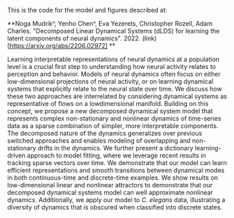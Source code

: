 This is the code for the model and figures described at:

**Noga Mudrik^, Yenho Chen^, Eva Yezerets, Christopher Rozell, Adam Charles. "Decomposed Linear Dynamical Systems (dLDS) for learning the latent components of neural dynamics". 2022. (link)[https://arxiv.org/abs/2206.02972] **

Learning interpretable representations of neural dynamics at a population level is a crucial first step to understanding how neural activity relates to perception and behavior. Models of neural dynamics often focus on either low-dimensional projections of neural activity, or on learning dynamical systems that explicitly relate to the neural state over time. We discuss how these two approaches are interrelated by considering dynamical systems as representative of flows on a lowdimensional manifold. Building on this concept, we propose a new decomposed dynamical system model that represents complex non-stationary and nonlinear dynamics of time-series data as a sparse combination of simpler, more interpretable components. The decomposed nature of the dynamics generalizes over previous switched approaches and enables modeling of overlapping and non-stationary drifts in the dynamics. We further present a dictionary learning-driven approach to model fitting, where we leverage recent results in tracking sparse vectors over time. We demonstrate that our model can learn efficient representations and smooth transitions between dynamical modes in both continuous-time and discrete-time examples. We show results on low-dimensional linear and nonlinear attractors to demonstrate that our decomposed dynamical systems model can well approximate nonlinear dynamics. Additionally, we apply our model to _C. elegans_ data, illustrating a diversity of dynamics that is obscured when classified into discrete states.
